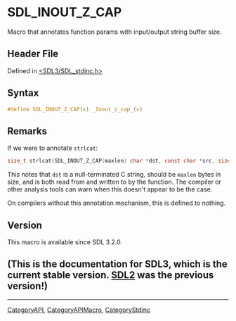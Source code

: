 # SDL_INOUT_Z_CAP

Macro that annotates function params with input/output string buffer size.

## Header File

Defined in [<SDL3/SDL_stdinc.h>](https://github.com/libsdl-org/SDL/blob/main/include/SDL3/SDL_stdinc.h)

## Syntax

```c
#define SDL_INOUT_Z_CAP(x) _Inout_z_cap_(x)
```

## Remarks

If we were to annotate `strlcat`:

```c
size_t strlcat(SDL_INOUT_Z_CAP(maxlen) char *dst, const char *src, size_t maxlen);
```

This notes that `dst` is a null-terminated C string, should be `maxlen`
bytes in size, and is both read from and written to by the function. The
compiler or other analysis tools can warn when this doesn't appear to be
the case.

On compilers without this annotation mechanism, this is defined to nothing.

## Version

This macro is available since SDL 3.2.0.

## (This is the documentation for SDL3, which is the current stable version. [SDL2](https://wiki.libsdl.org/SDL2/) was the previous version!)



----
[CategoryAPI](CategoryAPI), [CategoryAPIMacro](CategoryAPIMacro), [CategoryStdinc](CategoryStdinc)

